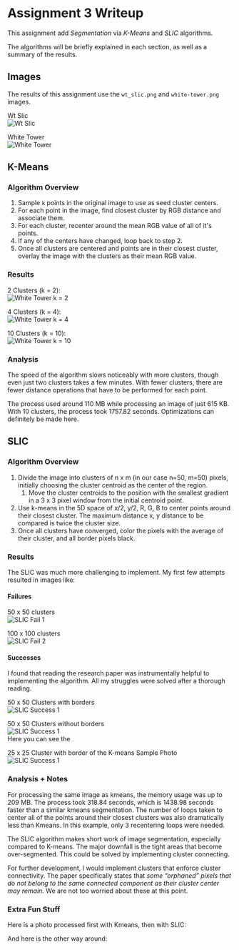 # Assignment 3 Writeup

This assignment add _Segmentation_ via *K-Means* and *SLIC* algorithms.

The algorithms will be briefly explained in each section, as well
as a summary of the results.


## Images

The results of this assignment use the `wt_slic.png` and `white-tower.png` images.  
  
Wt Slic  
![Wt Slic](./tests/resources/wt_slic.png "Wt Slic")  

White Tower  
![White Tower](./tests/resources/white-tower.png "White Tower")  


## K-Means

### Algorithm Overview

1. Sample `k` points in the original image to use as seed cluster centers.  
2. For each point in the image, find closest cluster by RGB distance and associate them.  
3. For each cluster, recenter around the mean RGB value of all of it's points.  
4. If any of the centers have changed, loop back to step 2.  
5. Once all clusters are centered and points are in their closest cluster, 
overlay the image with the clusters as their mean RGB value.

### Results

2 Clusters (k = 2):  
![White Tower k = 2](./results/kmeans/white-tower-k2.png "White Tower k = 2")  

4 Clusters (k = 4):  
![White Tower k = 4](./results/kmeans/white-tower-k4.png "White Tower k = 4")  

10 Clusters (k = 10):  
![White Tower k = 10](./results/kmeans/white-tower-k10.png "White Tower k = 10")  

### Analysis

The speed of the algorithm slows noticeably with more clusters, though even just two clusters
takes a few minutes. With fewer clusters, there are fewer distance operations that have to be
performed for each point.

The process used around 110 MB while processing an image of just 615 KB. With 10 clusters, the process took 1757.82 seconds.
Optimizations can definitely be made here.

## SLIC

### Algorithm Overview
1. Divide the image into clusters of n x m (in our case n=50, m=50) pixels, initially choosing the cluster centroid as the center of the region. 
	1. Move the cluster centroids to the position with the smallest gradient in a 3 x 3 pixel window from the 
	initial centroid point.
2. Use k-means in the 5D space of x/2, y/2, R, G, B to center points around their closest cluster. The maximum distance
x, y distance to be compared is twice the cluster size. 
3. Once all clusters have converged, color the pixels with the average of their cluster, and all border pixels black.


### Results

The SLIC was much more challenging to implement. My first few attempts resulted in images like:  

#### Failures  
50 x 50 clusters  
![SLIC Fail 1](./results/slic/wt_slic.cw50-ch50.fail.png "Slic Fail with 50 x 50 clusters")  

100 x 100 clusters  
![SLIC Fail 2](./results/slic/wt_slic.cw100-ch100.fail.png "Slic Fail with 100 x 100 clusters")  


#### Successes  
I found that reading the research paper was instrumentally helpful to implementing the algorithm. All my struggles were 
solved after a thorough reading.  

50 x 50 Clusters with borders  
![SLIC Success 1](./results/slic/wt_slic.cw50-ch50.png "Slic with 50 x 50 clusters")  

50 x 50 Clusters without borders  
![SLIC Success 1](./results/slic/wt_slic.cw50-ch50.no-borders.png "Slic with 50 x 50 clusters")  
Here you can see the 



25 x 25 Cluster with border of the K-means Sample Photo  
![SLIC Success 1](results/slic/SLIC.cw25-ch25-se0.5.white-tower.png "Slic with 50 x 50 clusters")  


### Analysis + Notes

For processing the same image as kmeans, the memory usage was up to 209 MB. The process took 318.84 seconds, 
which is 1438.98 seconds faster than a similar kmeans segmentation. The number of loops taken to center all of the 
points around their closest clusters was also dramatically less than Kmeans. In this example, only 3 recentering loops 
were needed.  

The SLIC algorithm makes short work of image segmentation, especially compared to K-means. The major downfall is the tight
areas that become over-segmented. This could be solved by implementing cluster connecting. 

For further development, I would implement clusters that enforce cluster connectivity. The paper specifically states
that *some “orphaned” pixels that do not belong to the same connected component as their cluster center may remain.* We
are not too worried about these at this point. 


### Extra Fun Stuff

Here is a photo processed first with Kmeans, then with SLIC:  


And here is the other way around:  

